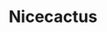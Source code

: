---
title: "Nicecactus"
img: "nicecactus_cover"
keywords: "UX, UI, Responsive"
text_en: "Creation of userflow and user interface for three websites and one in-game app using overflow. Design icons and visual based on existing graphical charter. Collaboration with developers and webdesigners."
text_fr: "Création du pacours de navigation et de l'inteface utilisateur de trois sites web et d'une application utilisant overflow. Création iconographique basée sur une charte graphique existante. J'ai collaboré principalement avec des développeurs et des webdesigners."
---
